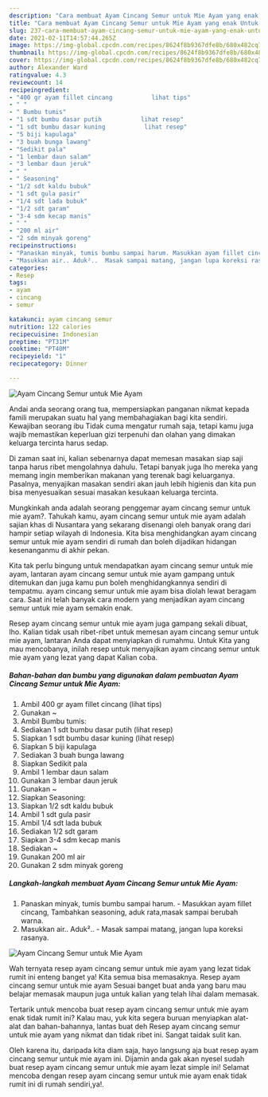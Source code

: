 ```yaml
---
description: "Cara membuat Ayam Cincang Semur untuk Mie Ayam yang enak Untuk Jualan"
title: "Cara membuat Ayam Cincang Semur untuk Mie Ayam yang enak Untuk Jualan"
slug: 237-cara-membuat-ayam-cincang-semur-untuk-mie-ayam-yang-enak-untuk-jualan
date: 2021-02-11T14:57:44.265Z
image: https://img-global.cpcdn.com/recipes/8624f8b9367dfe8b/680x482cq70/ayam-cincang-semur-untuk-mie-ayam-foto-resep-utama.jpg
thumbnail: https://img-global.cpcdn.com/recipes/8624f8b9367dfe8b/680x482cq70/ayam-cincang-semur-untuk-mie-ayam-foto-resep-utama.jpg
cover: https://img-global.cpcdn.com/recipes/8624f8b9367dfe8b/680x482cq70/ayam-cincang-semur-untuk-mie-ayam-foto-resep-utama.jpg
author: Alexander Ward
ratingvalue: 4.3
reviewcount: 14
recipeingredient:
- "400 gr ayam fillet cincang           lihat tips"
- " "
- " Bumbu tumis"
- "1 sdt bumbu dasar putih           lihat resep"
- "1 sdt bumbu dasar kuning           lihat resep"
- "5 biji kapulaga"
- "3 buah bunga lawang"
- "Sedikit pala"
- "1 lembar daun salam"
- "3 lembar daun jeruk"
- " "
- " Seasoning"
- "1/2 sdt kaldu bubuk"
- "1 sdt gula pasir"
- "1/4 sdt lada bubuk"
- "1/2 sdt garam"
- "3-4 sdm kecap manis"
- " "
- "200 ml air"
- "2 sdm minyak goreng"
recipeinstructions:
- "Panaskan minyak, tumis bumbu sampai harum. Masukkan ayam fillet cincang, Tambahkan seasoning, aduk rata,masak sampai berubah warna."
- "Masukkan air.. Aduk²..  Masak sampai matang, jangan lupa koreksi rasanya."
categories:
- Resep
tags:
- ayam
- cincang
- semur

katakunci: ayam cincang semur 
nutrition: 122 calories
recipecuisine: Indonesian
preptime: "PT31M"
cooktime: "PT40M"
recipeyield: "1"
recipecategory: Dinner

---
```



![Ayam Cincang Semur untuk Mie Ayam](https://img-global.cpcdn.com/recipes/8624f8b9367dfe8b/680x482cq70/ayam-cincang-semur-untuk-mie-ayam-foto-resep-utama.jpg)

Andai anda seorang orang tua, mempersiapkan panganan nikmat kepada famili merupakan suatu hal yang membahagiakan bagi kita sendiri. Kewajiban seorang ibu Tidak cuma mengatur rumah saja, tetapi kamu juga wajib memastikan keperluan gizi terpenuhi dan olahan yang dimakan keluarga tercinta harus sedap.

Di zaman  saat ini, kalian sebenarnya dapat memesan masakan siap saji tanpa harus ribet mengolahnya dahulu. Tetapi banyak juga lho mereka yang memang ingin memberikan makanan yang terenak bagi keluarganya. Pasalnya, menyajikan masakan sendiri akan jauh lebih higienis dan kita pun bisa menyesuaikan sesuai masakan kesukaan keluarga tercinta. 



Mungkinkah anda adalah seorang penggemar ayam cincang semur untuk mie ayam?. Tahukah kamu, ayam cincang semur untuk mie ayam adalah sajian khas di Nusantara yang sekarang disenangi oleh banyak orang dari hampir setiap wilayah di Indonesia. Kita bisa menghidangkan ayam cincang semur untuk mie ayam sendiri di rumah dan boleh dijadikan hidangan kesenanganmu di akhir pekan.

Kita tak perlu bingung untuk mendapatkan ayam cincang semur untuk mie ayam, lantaran ayam cincang semur untuk mie ayam gampang untuk ditemukan dan juga kamu pun boleh menghidangkannya sendiri di tempatmu. ayam cincang semur untuk mie ayam bisa diolah lewat beragam cara. Saat ini telah banyak cara modern yang menjadikan ayam cincang semur untuk mie ayam semakin enak.

Resep ayam cincang semur untuk mie ayam juga gampang sekali dibuat, lho. Kalian tidak usah ribet-ribet untuk memesan ayam cincang semur untuk mie ayam, lantaran Anda dapat menyiapkan di rumahmu. Untuk Kita yang mau mencobanya, inilah resep untuk menyajikan ayam cincang semur untuk mie ayam yang lezat yang dapat Kalian coba.

<!--inarticleads1-->

##### Bahan-bahan dan bumbu yang digunakan dalam pembuatan Ayam Cincang Semur untuk Mie Ayam:

1. Ambil 400 gr ayam fillet cincang           (lihat tips)
1. Gunakan  ~
1. Ambil  Bumbu tumis:
1. Sediakan 1 sdt bumbu dasar putih           (lihat resep)
1. Siapkan 1 sdt bumbu dasar kuning           (lihat resep)
1. Siapkan 5 biji kapulaga
1. Sediakan 3 buah bunga lawang
1. Siapkan Sedikit pala
1. Ambil 1 lembar daun salam
1. Gunakan 3 lembar daun jeruk
1. Gunakan  ~
1. Siapkan  Seasoning:
1. Siapkan 1/2 sdt kaldu bubuk
1. Ambil 1 sdt gula pasir
1. Ambil 1/4 sdt lada bubuk
1. Sediakan 1/2 sdt garam
1. Siapkan 3-4 sdm kecap manis
1. Sediakan  ~
1. Gunakan 200 ml air
1. Gunakan 2 sdm minyak goreng




<!--inarticleads2-->

##### Langkah-langkah membuat Ayam Cincang Semur untuk Mie Ayam:

1. Panaskan minyak, tumis bumbu sampai harum. - Masukkan ayam fillet cincang, Tambahkan seasoning, aduk rata,masak sampai berubah warna.
1. Masukkan air.. Aduk²..  - Masak sampai matang, jangan lupa koreksi rasanya.
<img src="//assets-global.cpcdn.com/assets/icons/button_play-2c75c40dde080a61004c1f40b05d8f140eaff45d7e9e6481dc71c63d2e7c4909.png" alt="Ayam Cincang Semur untuk Mie Ayam">



Wah ternyata resep ayam cincang semur untuk mie ayam yang lezat tidak rumit ini enteng banget ya! Kita semua bisa memasaknya. Resep ayam cincang semur untuk mie ayam Sesuai banget buat anda yang baru mau belajar memasak maupun juga untuk kalian yang telah lihai dalam memasak.

Tertarik untuk mencoba buat resep ayam cincang semur untuk mie ayam enak tidak rumit ini? Kalau mau, yuk kita segera buruan menyiapkan alat-alat dan bahan-bahannya, lantas buat deh Resep ayam cincang semur untuk mie ayam yang nikmat dan tidak ribet ini. Sangat taidak sulit kan. 

Oleh karena itu, daripada kita diam saja, hayo langsung aja buat resep ayam cincang semur untuk mie ayam ini. Dijamin anda gak akan nyesel sudah buat resep ayam cincang semur untuk mie ayam lezat simple ini! Selamat mencoba dengan resep ayam cincang semur untuk mie ayam enak tidak rumit ini di rumah sendiri,ya!.

